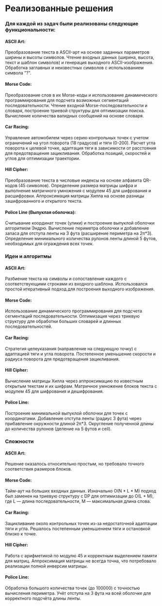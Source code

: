 # Реализованные решения

### Для каждой из задач были реализованы следующие функциональности:

#### ASCII Art:
Преобразование текста в ASCII-арт на основе заданных параметров ширины и высоты символов.
Чтение входных данных (ширина, высота, текст и шаблон символов) и генерация выходного ASCII-изображения.
Обработка заглавных и неизвестных символов с использованием символа "?".

#### Morse Code:
Преобразование слов в их Morse-коды и использование динамического программирования для подсчета возможных сегментаций последовательности.
Чтение входной Morse-последовательности и словаря, построение триевой структуры для оптимизации поиска.
Вычисление количества валидных сообщений на основе словаря.

#### Car Racing:
Управление автомобилем через серию контрольных точек с учетом ограничений на угол поворота (18 градусов) и тяги (0-200).
Расчет угла поворота к целевой точке, адаптация тяги в зависимости от расстояния для предотвращения зацикливания.
Обработка позиций, скоростей и углов для оптимизации траектории.

#### Hill Cipher:
Преобразование текста в числовые индексы на основе алфавита QR-кодов (45 символов).
Определение размера матрицы шифра и выполнение матричного умножения с модулем 45 для шифрования и расшифровки.
Аппроксимация матрицы Хилла на основе разницы зашифрованного и открытого текста.

#### Police Line (Выпуклая оболочка):
Считывание координат точек (улики) и построение выпуклой оболочки алгоритмом Эндрю.
Вычисление периметра оболочки и добавление запаса для отступа ленты на 3 фута (расширение периметра на 2π*3).
Определение минимального количества рулонов ленты длиной 5 футов, необходимых для ограждения всех точек.

### Идеи и алгоритмы

#### ASCII Art:
Разбиение текста на символы и сопоставление каждого с соответствующими строками из входного шаблона.
Использовался простой итеративный подход для построения выходного изображения.

#### Morse Code:
Использование динамического программирования для подсчета сегментаций последовательности.
Оптимизация через триевую структуру для обработки больших словарей и длинных последовательностей.

#### Car Racing:
Стратегия целеуказания (направление на следующую точку) с адаптацией тяги и угла поворота.
Постепенное уменьшение скорости и радиуса поворота для предотвращения зацикливания.

#### Hill Cipher:
Вычисление матрицы Хилла через аппроксимацию по известным открытым текстам и их шифрам.
Матричное умножение блоков текста с модулем 45 для шифрования и дешифрования.

#### Police Line:
Построение минимальной выпуклой оболочки для точек с координатами.
Добавление отступа ленты (радиус 3 фута) через прибавление окружности длиной 2π*3.
Округление полученной длины до количества рулонов (деление на 5 футов и ceil).

### Сложности

#### ASCII Art:
Решение оказалось относительно простым, но требовало точного соответствия размеров блоков.

#### Morse Code:
Тайм-аут на больших входных данных.
Изначально O(N * L * M) подход был заменен на триевую структуру с DP для оптимизации до O(L * M), где L — длина последовательности, M — максимальная длина слова.

#### Car Racing:
Зацикливание около контрольных точек из-за недостаточной адаптации тяги и угла.
Решалось постепенным уменьшением тяги и остановкой близко к точке.

#### Hill Cipher:
Работа с арифметикой по модулю 45 и корректным выделением памяти для матриц.
Аппроксимация матрицы не всегда точна, что потребовало реализации полной инверсии матрицы.

#### Police Line:
Обработка большого количества точек (до 100000) с точностью вычисления периметра.
Учёт отступа на 3 фута на всей оболочке для корректного подсчёта длины ленты.
